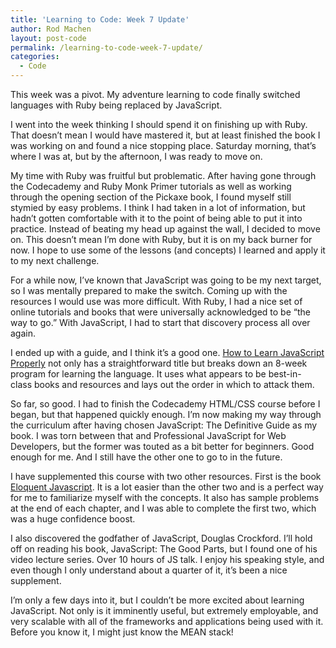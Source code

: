```yaml
---
title: 'Learning to Code: Week 7 Update'
author: Rod Machen
layout: post-code
permalink: /learning-to-code-week-7-update/
categories:
  - Code
---
```

This week was a pivot. My adventure learning to code finally switched languages with Ruby being replaced by JavaScript.

I went into the week thinking I should spend it on finishing up with Ruby. That doesn’t mean I would have mastered it, but at least finished the book I was working on and found a nice stopping place. Saturday morning, that’s where I was at, but by the afternoon, I was ready to move on.

My time with Ruby was fruitful but problematic. After having gone through the Codecademy and Ruby Monk Primer tutorials as well as working through the opening section of the Pickaxe book, I found myself still stymied by easy problems. I think I had taken in a lot of information, but hadn’t gotten comfortable with it to the point of being able to put it into practice. Instead of beating my head up against the wall, I decided to move on. This doesn’t mean I’m done with Ruby, but it is on my back burner for now. I hope to use some of the lessons (and concepts) I learned and apply it to my next challenge.

For a while now, I’ve known that JavaScript was going to be my next target, so I was mentally prepared to make the switch. Coming up with the resources I would use was more difficult. With Ruby, I had a nice set of online tutorials and books that were universally acknowledged to be “the way to go.” With JavaScript, I had to start that discovery process all over again.

I ended up with a guide, and I think it’s a good one. <a href="How%20to Learn JavaScript Properly" target="_blank">How to Learn JavaScript Properly</a> not only has a straightforward title but breaks down an 8-week program for learning the language. It uses what appears to be best-in-class books and resources and lays out the order in which to attack them.

So far, so good. I had to finish the Codecademy HTML/CSS course before I began, but that happened quickly enough. I’m now making my way through the curriculum after having chosen JavaScript: The Definitive Guide as my book. I was torn between that and Professional JavaScript for Web Developers, but the former was touted as a bit better for beginners. Good enough for me. And I still have the other one to go to in the future.

I have supplemented this course with two other resources. First is the book <a href="http://eloquentjavascript.net/2nd_edition/preview/index.html" target="_blank">Eloquent Javascript</a>. It is a lot easier than the other two and is a perfect way for me to familiarize myself with the concepts. It also has sample problems at the end of each chapter, and I was able to complete the first two, which was a huge confidence boost.

I also discovered the godfather of JavaScript, Douglas Crockford. I’ll hold off on reading his book, JavaScript: The Good Parts, but I found one of his video lecture series. Over 10 hours of JS talk. I enjoy his speaking style, and even though I only understand about a quarter of it, it’s been a nice supplement.

I’m only a few days into it, but I couldn’t be more excited about learning JavaScript. Not only is it imminently useful, but extremely employable, and very scalable with all of the frameworks and applications being used with it. Before you know it, I might just know the MEAN stack!